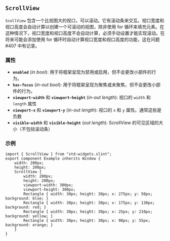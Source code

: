 <!-- Copyright © SixtyFPS GmbH <info@slint.dev> ; SPDX-License-Identifier: MIT -->
## `ScrollView`

`ScollView` 包含一个比视图大的视口，可以滚动。它有滚动条来交互。视口宽度和视口高度会自动计算以创建一个可滚动的视图，除非使用 for 循环来填充元素。在这种情况下，视口宽度和视口高度不会自动计算，必须手动设置才能实现滚动。在将来可能会添加使用 for 循环时自动计算视口宽度和视口高度的功能，这在问题 #407 中有记录。

### 属性

-   **`enabled`** (_in_ _bool_): 用于将框架呈现为禁用或启用，但不会更改小部件的行为。
-   **`has-focus`** (_in-out_ _bool_): 用于将框架呈现为聚焦或未聚焦，但不会更改小部件的行为。
-   **`viewport-width`** 和 **`viewport-height`** (_in-out_ _length_): 视口的 `width` 和 `length` 属性
-   **`viewport-x`** 和 **`viewport-y`** (_in-out_ _length_): 视口的 `x` 和 `y` 属性。通常这些是负数
-   **`visible-width`** 和 **`visible-height`** (_out_ _length_): ScrollView 的可见区域的大小（不包括滚动条）

### 示例

```slint
import { ScrollView } from "std-widgets.slint";
export component Example inherits Window {
    width: 200px;
    height: 200px;
    ScrollView {
        width: 200px;
        height: 200px;
        viewport-width: 300px;
        viewport-height: 300px;
        Rectangle { width: 30px; height: 30px; x: 275px; y: 50px; background: blue; }
        Rectangle { width: 30px; height: 30px; x: 175px; y: 130px; background: red; }
        Rectangle { width: 30px; height: 30px; x: 25px; y: 210px; background: yellow; }
        Rectangle { width: 30px; height: 30px; x: 98px; y: 55px; background: orange; }
    }
}
```
